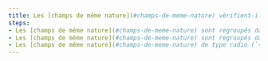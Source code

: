 ```yaml
---
title: Les [champs de même nature](#champs-de-meme-nature) vérifient-ils l’une de ces conditions, si nécessaire ?
steps:
- Les [champs de même nature](#champs-de-meme-nature) sont regroupés dans une balise `<fieldset>` ;
- Les [champs de même nature](#champs-de-meme-nature) sont regroupés dans une balise possédant un attribut WAI-ARIA `role="group"` ;
- Les [champs de même nature](#champs-de-meme-nature) de type radio (`<input type="radio">`) ou balises possédant un attribut WAI-ARIA `role="radio"`) sont regroupés dans une balise possédant un attribut WAI-ARIA `role="radiogroup"` ou `role="group"`.
---
```

